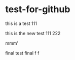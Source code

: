 # test-for-github

this is a test 111

this is the new test 111 222 


mmm'


final test
final 
f
f


